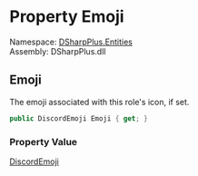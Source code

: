 # Property Emoji

Namespace: [DSharpPlus.Entities](DSharpPlus.Entities.md)  
Assembly: DSharpPlus.dll

## <a id="DSharpPlus_Entities_DiscordRole_Emoji"></a>Emoji

The emoji associated with this role's icon, if set.

```csharp
public DiscordEmoji Emoji { get; }
```

### Property Value

[DiscordEmoji](DSharpPlus.Entities.DiscordEmoji.md)


